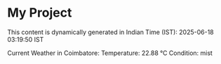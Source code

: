 # My Project

This content is dynamically generated in Indian Time (IST): 2025-06-18 03:19:50 IST


Current Weather in Coimbatore:
Temperature: 22.88 °C
Condition: mist
